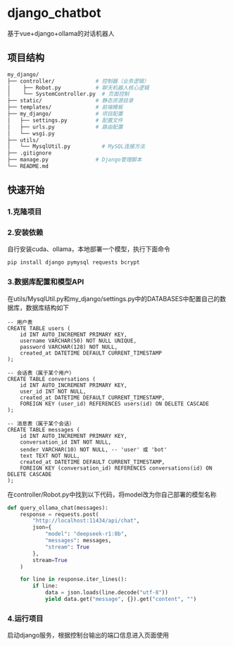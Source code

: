 # django_chatbot
基于vue+django+ollama的对话机器人
## 项目结构
```bash
my_django/
├── controller/             # 控制器（业务逻辑）
│    ├── Robot.py           # 聊天机器人核心逻辑
│    └── SystemController.py  # 页面控制
├── static/                 # 静态资源目录
├── templates/              # 前端模板
├── my_django/              # 项目配置
│   ├── settings.py         # 配置文件
│   ├── urls.py             # 路由配置
│   └── wsgi.py
├── utils/                  
│   └── MysqlUtil.py          # MySQL连接方法
├── .gitignore              
├── manage.py               # Django管理脚本
└── README.md      
```
## 快速开始
### 1.克隆项目
### 2.安装依赖
自行安装cuda、ollama，本地部署一个模型，执行下面命令
```bash
pip install django pymysql requests bcrypt
```
### 3.数据库配置和模型API
在utils/MysqlUtil.py和my_django/settings.py中的DATABASES中配置自己的数据库，数据库结构如下
```mysql
-- 用户表
CREATE TABLE users (
    id INT AUTO_INCREMENT PRIMARY KEY,
    username VARCHAR(50) NOT NULL UNIQUE,
    password VARCHAR(128) NOT NULL,
    created_at DATETIME DEFAULT CURRENT_TIMESTAMP
);

-- 会话表（属于某个用户）
CREATE TABLE conversations (
    id INT AUTO_INCREMENT PRIMARY KEY,
    user_id INT NOT NULL,
    created_at DATETIME DEFAULT CURRENT_TIMESTAMP,
    FOREIGN KEY (user_id) REFERENCES users(id) ON DELETE CASCADE
);

-- 消息表（属于某个会话）
CREATE TABLE messages (
    id INT AUTO_INCREMENT PRIMARY KEY,
    conversation_id INT NOT NULL,
    sender VARCHAR(10) NOT NULL, -- 'user' 或 'bot'
    text TEXT NOT NULL,
    created_at DATETIME DEFAULT CURRENT_TIMESTAMP,
    FOREIGN KEY (conversation_id) REFERENCES conversations(id) ON DELETE CASCADE
);
```
在controller/Robot.py中找到以下代码，将model改为你自己部署的模型名称
```python
def query_ollama_chat(messages):
    response = requests.post(
        "http://localhost:11434/api/chat",
        json={
            "model": "deepseek-r1:8b",
            "messages": messages,
            "stream": True
        },
        stream=True
    )

    for line in response.iter_lines():
        if line:
            data = json.loads(line.decode("utf-8"))
            yield data.get("message", {}).get("content", "")
```
### 4.运行项目
启动django服务，根据控制台输出的端口信息进入页面使用
